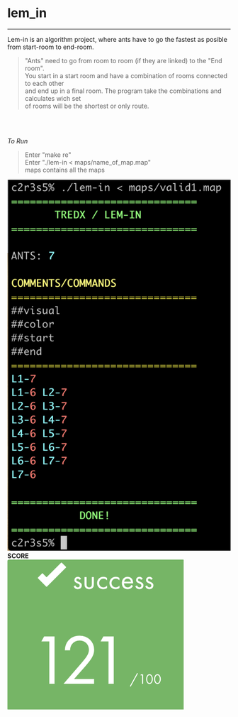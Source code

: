 # **lem_in**
---------------------
Lem-in is an algorithm project, where ants have to go the fastest as posible from start-room to end-room.

>"Ants" need to go from room to room (if they are linked) to the "End room". <br>
>You start in a start room and have a combination of rooms connected to each other <br>
>and end up in a final room. The program take the combinations and calculates wich set <br>
>of rooms will be the shortest or only route.

<br><br>

*To Run*
>Enter "make re" <br>
>Enter "./lem-in < maps/name_of_map.map" <br>
>maps contains all the maps <br>

![lem-in](https://github.com/tpitout/lem_in/blob/master/LEM-IN.png)
<br>
**SCORE** <br>
![lem-in](https://github.com/tpitout/lem_in/blob/master/lem_score.png)

